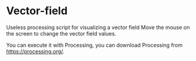 # Vector-field
Useless processing script for visualizing a vector field
Move the mouse on the screen to change the vector field values.

You can execute it with Processing, you can download Processing from https://processing.org/.
